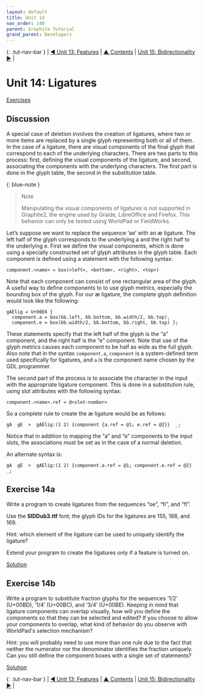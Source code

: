 ```yaml
---
layout: default
title: Unit 14
nav_order: 140
parent: Graphite Tutorial
grand_parent: Developers
---
```


{: .tut-nav-bar }
|  [&#x25C0; Unit 13: Features](graide_tutorial13) | [&#x25B2; Contents](../graide_tutorial#contents) | [Unit 15: Bidirectionality &#x25B6;](graide_tutorial15) |

# Unit 14: Ligatures

[Exercises](graide_tutorial14#exercise-14a)

## Discussion

A special case of deletion involves the creation of ligatures, where two or more items are replaced by a single glyph representing both or all of them. In the case of a ligature, there are visual components of the final glyph that correspond to each of the underlying characters. There are two parts to this process: first, defining the visual components of the ligature, and second, associating the components with the underlying characters. The first part is done in the glyph table, the second in the substitution table.

{: blue-note }
> Note
> 
> Manipulating the visual components of ligatures is not supported in Graphite2, the engine used by Graide, LibreOffice and Firefox. This behavior can only be tested using WorldPad or FieldWorks.

Let’s suppose we want to replace the sequence ‘ae’ with an æ ligature. The left half of the glyph corresponds to the underlying a and the right half to the underlying e. First we define the visual components, which is done using a specially constructed set of glyph attributes in the glyph table. Each component is defined using a statement with the following syntax:

```
component.<name> = box(<left>, <bottom>, <right>, <top>)
```

Note that each component can consist of one rectangular area of the glyph. A useful way to define components to to use glyph metrics, especially the bounding box of the glyph. For our æ ligature, the complete glyph definition would look like the following:

```
gAElig = U+00E6 {
  component.a = box(bb.left, bb.bottom, bb.width/2, bb.top),
  component.e = box(bb.width/2, bb.bottom, bb.right, bb.top) };
```

These statements specify that the left half of the glyph is the “a” component, and the right half is the “e” component. Note that use of the glyph metrics causes each component to be half as wide as the full glyph. Also note that in the syntax `component.a`, `component` is a system-defined term used specifically for ligatures, and `a` is the component name chosen by the GDL programmer.

The second part of the process is to associate the character in the input with the appropriate ligature component. This is done in a substitution rule, using slot attributes with the following syntax:

```
component.<name>.ref = @<slot-number>
```

So a complete rule to create the æ ligature would be as follows:

```
gA  gE  >  gAElig:(1 2) {component {a.ref = @1; e.ref = @2}}  _;
```

Notice that in addition to mapping the “a” and “e” components to the input slots, the associations must be set as in the case of a normal deletion.

An alternate syntax is:

```
gA  gE  >  gAElig:(1 2) {component.a.ref = @1; component.e.ref = @2}  _;
```

## Exercise 14a

Write a program to create ligatures from the sequences “oe”, “fi”, and “fl”.

Use the **SIDDub3.ttf** font; the glyph IDs for the ligatures are 155, 168, and 169.

Hint: which element of the ligature can be used to uniquely identify the ligature?

Extend your program to create the ligatures only if a feature is turned on.

[Solution](graphite_tut_solutions#exercise-14a)

## Exercise 14b

Write a program to substitute fraction glyphs for the sequences ‘1/2’ (U+00BD), ‘1/4’ (U+00BC), and ‘3/4’ (U+00BE). Keeping in mind that ligature components can overlap visually, how will you define the components so that they can be selected and edited? If you choose to allow your components to overlap, what kind of behavior do you observe with WorldPad's selection mechanism?

Hint: you will probably need to use more than one rule due to the fact that neither the numerator nor the denominator identifies the fraction uniquely. Can you still define the component boxes with a single set of statements?

[Solution](graphite_tut_solutions#exercise-14b)

{: .tut-nav-bar }
|  [&#x25C0; Unit 13: Features](graide_tutorial13) | [&#x25B2; Contents](../graide_tutorial#contents) | [Unit 15: Bidirectionality &#x25B6;](graide_tutorial15) |
